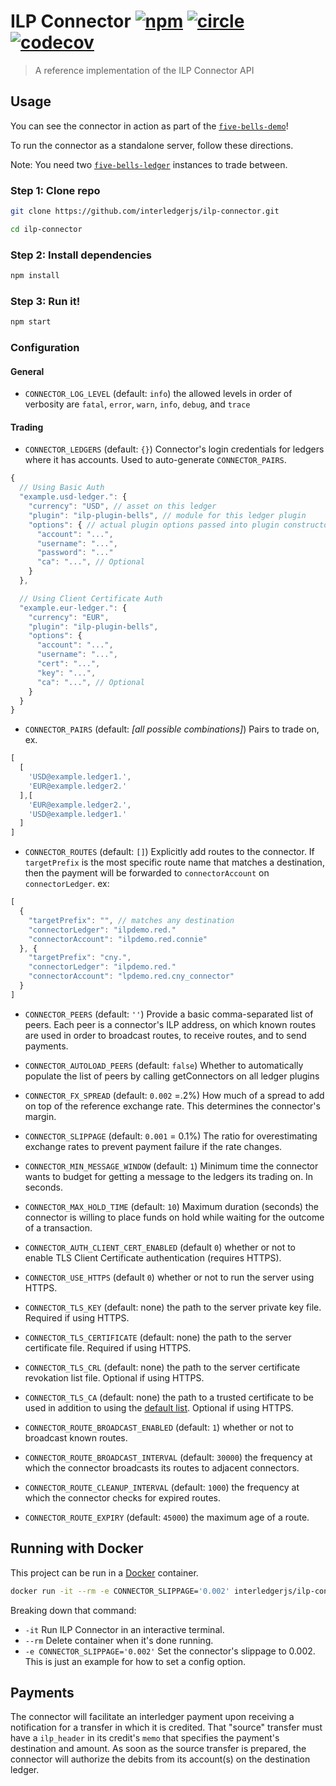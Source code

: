 # ILP Connector [![npm][npm-image]][npm-url] [![circle][circle-image]][circle-url] [![codecov][codecov-image]][codecov-url]

[npm-image]: https://img.shields.io/npm/v/ilp-connector.svg?style=flat
[npm-url]: https://npmjs.org/package/ilp-connector
[circle-image]: https://circleci.com/gh/interledgerjs/ilp-connector.svg?style=shield
[circle-url]: https://circleci.com/gh/interledgerjs/ilp-connector
[codecov-image]: https://codecov.io/gh/interledgerjs/ilp-connector/branch/master/graph/badge.svg
[codecov-url]: https://codecov.io/gh/interledgerjs/ilp-connector

> A reference implementation of the ILP Connector API

## Usage

You can see the connector in action as part of the [`five-bells-demo`](https://github.com/interledgerjs/five-bells-demo)!

To run the connector as a standalone server, follow these directions.

Note: You need two [`five-bells-ledger`](https://github.com/interledgerjs/five-bells-ledger) instances to trade between.

### Step 1: Clone repo

``` sh
git clone https://github.com/interledgerjs/ilp-connector.git

cd ilp-connector
```
### Step 2: Install dependencies

``` sh
npm install
```

### Step 3: Run it!

``` sh
npm start
```

### Configuration

#### General

* `CONNECTOR_LOG_LEVEL` (default: `info`) the allowed levels in order of verbosity are `fatal`, `error`, `warn`, `info`, `debug`, and `trace`

#### Trading

* `CONNECTOR_LEDGERS` (default: `{}`) Connector's login credentials for ledgers where it has accounts. Used to auto-generate `CONNECTOR_PAIRS`.
```js
{
  // Using Basic Auth
  "example.usd-ledger.": {
    "currency": "USD", // asset on this ledger
    "plugin": "ilp-plugin-bells", // module for this ledger plugin
    "options": { // actual plugin options passed into plugin constructor
      "account": "...",
      "username": "...",
      "password": "..."
      "ca": "...", // Optional
    }
  },

  // Using Client Certificate Auth
  "example.eur-ledger.": {
    "currency": "EUR",
    "plugin": "ilp-plugin-bells",
    "options": {
      "account": "...",
      "username": "...",
      "cert": "...",
      "key": "...",
      "ca": "...", // Optional
    }
  }
}
```
* `CONNECTOR_PAIRS` (default: *[all possible combinations]*) Pairs to trade on, ex.
```js
[
  [
    'USD@example.ledger1.',
    'EUR@example.ledger2.'
  ],[
    'EUR@example.ledger2.',
    'USD@example.ledger1.'
  ]
]
```

* `CONNECTOR_ROUTES` (default: `[]`) Explicitly add routes to the connector. If `targetPrefix` is the most specific
  route name that matches a destination, then the payment will be forwarded to `connectorAccount` on `connectorLedger`. ex:
```js
[
  {
    "targetPrefix": "", // matches any destination
    "connectorLedger": "ilpdemo.red."
    "connectorAccount": "ilpdemo.red.connie"
  }, {
    "targetPrefix": "cny.",
    "connectorLedger": "ilpdemo.red."
    "connectorAccount": "lpdemo.red.cny_connector"
  }
]
```

* `CONNECTOR_PEERS` (default: `''`) Provide a basic comma-separated list of peers. Each peer is a connector's ILP address, on which known routes are used in order to broadcast routes, to receive routes, and to send payments.
* `CONNECTOR_AUTOLOAD_PEERS` (default: `false`) Whether to automatically populate the list of peers by calling getConnectors on all ledger plugins

* `CONNECTOR_FX_SPREAD` (default: `0.002` =.2%) How much of a spread to add on top of the reference exchange rate. This determines the connector's margin.
* `CONNECTOR_SLIPPAGE` (default: `0.001` = 0.1%) The ratio for overestimating exchange rates to prevent payment failure if the rate changes.
* `CONNECTOR_MIN_MESSAGE_WINDOW` (default: `1`) Minimum time the connector wants to budget for getting a message to the ledgers its trading on. In seconds.
* `CONNECTOR_MAX_HOLD_TIME` (default: `10`) Maximum duration (seconds) the connector is willing to place funds on hold while waiting for the outcome of a transaction.
* `CONNECTOR_AUTH_CLIENT_CERT_ENABLED` (default `0`) whether or not to enable TLS Client Certificate authentication (requires HTTPS).
* `CONNECTOR_USE_HTTPS` (default `0`) whether or not to run the server using HTTPS.
* `CONNECTOR_TLS_KEY` (default: none) the path to the server private key file. Required if using HTTPS.
* `CONNECTOR_TLS_CERTIFICATE` (default: none) the path to the server certificate file. Required if using HTTPS.
* `CONNECTOR_TLS_CRL` (default: none) the path to the server certificate revokation list file. Optional if using HTTPS.
* `CONNECTOR_TLS_CA` (default: none) the path to a trusted certificate to be used in addition to using the [default list](https://github.com/nodejs/node/blob/v4.3.0/src/node_root_certs.h). Optional if using HTTPS.
* `CONNECTOR_ROUTE_BROADCAST_ENABLED` (default: `1`) whether or not to broadcast known routes.
* `CONNECTOR_ROUTE_BROADCAST_INTERVAL` (default: `30000`) the frequency at which the connector broadcasts its routes to adjacent connectors.
* `CONNECTOR_ROUTE_CLEANUP_INTERVAL` (default: `1000`) the frequency at which the connector checks for expired routes.
* `CONNECTOR_ROUTE_EXPIRY` (default: `45000`) the maximum age of a route.

## Running with Docker

This project can be run in a [Docker](https://www.docker.com/) container.


``` sh
docker run -it --rm -e CONNECTOR_SLIPPAGE='0.002' interledgerjs/ilp-connector
```

Breaking down that command:

* `-it` Run ILP Connector in an interactive terminal.
* `--rm` Delete container when it's done running.
* `-e CONNECTOR_SLIPPAGE='0.002'` Set the connector's slippage to 0.002. This is just an example for how to set a config option.

## Payments

The connector will facilitate an interledger payment upon receiving a notification for a transfer in which it is credited. That "source" transfer must have a `ilp_header` in its credit's `memo` that specifies the payment's destination and amount.
As soon as the source transfer is prepared, the connector will authorize the debits from its account(s) on the destination ledger.
